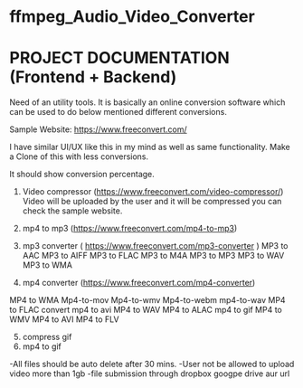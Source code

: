 # ffmpeg_Audio_Video_Converter




# PROJECT DOCUMENTATION (Frontend + Backend)


Need of an utility tools. It is basically an online conversion software which can be used to do below mentioned different conversions.

Sample Website: https://www.freeconvert.com/

I have similar UI/UX like this in my mind as well as same functionality. Make a Clone of this with less conversions.

It should show conversion percentage.

1. Video compressor  (https://www.freeconvert.com/video-compressor/)
Video will be uploaded by the user and it will be compressed you can check the sample website.
2. mp4 to mp3 (https://www.freeconvert.com/mp4-to-mp3)
3. mp3 converter ( https://www.freeconvert.com/mp3-converter )
MP3 to AAC
MP3 to AIFF
MP3 to FLAC
MP3 to M4A
MP3 to MP3
MP3 to WAV
MP3 to WMA

4. mp4 converter (https://www.freeconvert.com/mp4-converter)
   

MP4 to WMA
Mp4-to-mov
Mp4-to-wmv
Mp4-to-webm
mp4-to-wav
MP4 to FLAC
convert mp4 to avi
MP4 to WAV
MP4 to ALAC
mp4 to gif
MP4 to WMV
MP4 to AVI
MP4 to FLV


5. compress gif
6. mp4 to gif 


-All files should be auto delete after 30 mins.
-User not be allowed to upload video more than 1gb
-file submission through dropbox googpe drive aur url

